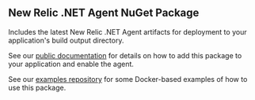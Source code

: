 ## New Relic .NET Agent NuGet Package

Includes the latest New Relic .NET Agent artifacts for deployment to your application's build output directory.

See our [public documentation](https://docs.newrelic.com/install/dotnet/?deployment=nuget) for details on how to add this package to your application and enable the agent.

See our [examples repository](https://github.com/newrelic/newrelic-dotnet-examples/blob/main/docker-agent-nuget/README.md) for some Docker-based examples of how to use this package.